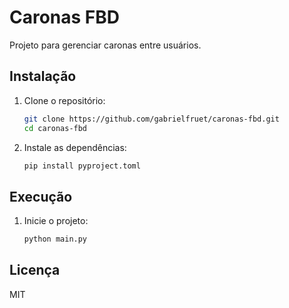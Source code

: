 # Caronas FBD

Projeto para gerenciar caronas entre usuários.

## Instalação

1. Clone o repositório:
   ```bash
   git clone https://github.com/gabrielfruet/caronas-fbd.git
   cd caronas-fbd
   ```

2. Instale as dependências:
   ```bash
   pip install pyproject.toml
   ```

## Execução

1. Inicie o projeto:
   ```bash
   python main.py
   ```

## Licença

MIT
